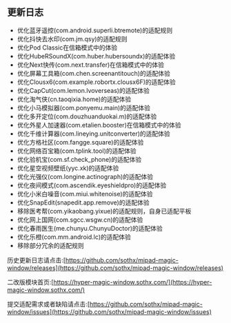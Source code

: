 ## 更新日志

- 优化蓝牙遥控(com.android.superli.btremote)的适配规则
- 优化抖快去水印(com.jm.qsy)的适配规则
- 优化Pod Classic在信箱模式中的体验
- 优化HubeRSoundX(com.huber.hubersoundx)的适配体验
- 优化Next快传(com.next.transfer)在信箱模式中的体验
- 优化屏幕工具箱(com.chen.screenantitouch)的适配体验
- 优化Clousx6(com.example.robortx.clousx6F)的适配体验
- 优化CapCut(com.lemon.lvoverseas)的适配体验
- 优化淘气侠(cn.taoqixia.home)的适配体验
- 优化小马模拟器(com.ponyemu.main)的适配体验
- 优化多开定位(com.douzhuanduokai.m)的适配体验
- 优化外星人加速器(com.etalien.booster)在信箱模式中的体验
- 优化千维计算器(com.lineying.unitconverter)的适配体验
- 优化方格社区(com.fangge.square)的适配体验
- 优化网络百宝箱(com.tplink.tool)的适配体验
- 优化验机宝(com.sf.check_phone)的适配体验
- 优化星空视频壁纸(yyc.xk)的适配体验
- 优化光强仪(com.longine.actinograph)的适配体验
- 优化夜间模式(com.ascendik.eyeshieldpro)的适配体验
- 优化小米白噪音(com.miui.whitenoise)的适配体验
- 优化SnapEdit(snapedit.app.remove)的适配体验
- 移除医考帮(com.yikaobang.yixue)的适配规则，自身已适配平板
- 优化网上国网(com.sgcc.wsgw.cn)的适配体验
- 优化春雨医生(me.chunyu.ChunyuDoctor)的适配体验
- 优化乐橙(com.mm.android.lc)的适配体验
- 移除部分冗余的适配规则



历史更新日志请点击:[https://github.com/sothx/mipad-magic-window/releases](https://github.com/sothx/mipad-magic-window/releases)


二改版模块首页:[https://hyper-magic-window.sothx.com/](https://hyper-magic-window.sothx.com/)


提交适配需求或者缺陷请点击:[https://github.com/sothx/mipad-magic-window/issues](https://github.com/sothx/mipad-magic-window/issues)
